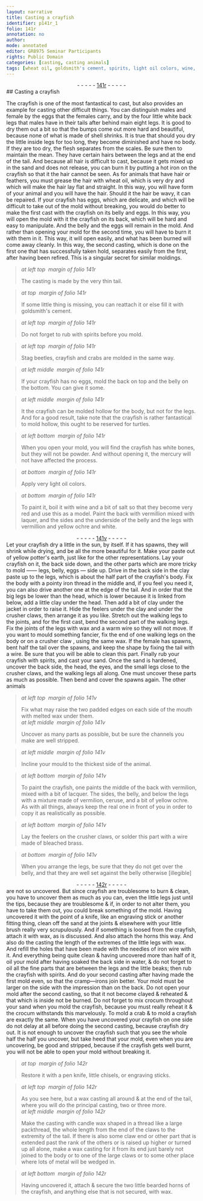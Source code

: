 ```yaml
---
layout: narrative
title: Casting a crayfish
identifier: p141r_1
folio: 141r
annotation: no
author:
mode: annotated
editor: GR8975 Seminar Participants
rights: Public Domain
categories: [casting, casting animals]
tags: [wheat oil, goldsmith's cement, spirits, light oil colors, wine, salt, laquer, potter's earth, clay, iron thread, jacket, wax, wire, sand, lacquer, ceruse, iron wire, oil, crocum, candle wax]
---
```


 <div class="folio" align="center">- - - - - <a href="http://gallica.bnf.fr/ark:/12148/btv1b10500001g/f287.image" target="_blank">141r</a> - - - - - </div> 
## Casting a crayfish

  <span class="activity"></span> <span class="activity"></span> 
 The <span class="animal">crayfish</span> is one of the most fantastical to cast, but also provides an example for casting other difficult things. You can distinguish males and female by the eggs that the females carry, and by the four little white back legs that males have in their tails after behind main eight legs. It is good to dry them out a bit so that the bumps come out more hard and beautiful, because none of what is made of shell shrinks. It is true that should you dry the little inside legs for too long, they become diminished and have no body. If they are too dry, the flesh separates from the scales. Be sure then to maintain the mean. They have certain hairs between the legs and at the end of the tail. And because all hair is difficult to cast, because it gets mixed up in the sand and does not release, you can burn it by putting a <span class="tool">hot iron</span> on the <span class="animal">crayfish</span> so that it the hair cannot be seen. As for animals that have hair or feathers, you must grease the hair with <span class="material">wheat oil</span>, which is very dry and which will make the hair lay flat and straight. In this way, you will have form of your animal and you will have the hair. Should it the hair be wavy, it can be repaired. If your crayfish has eggs, which are delicate, and which will be difficult to take out of the mold without breaking, you would do better to make the first cast with the crayfish on its belly and eggs. In this way, you will open the mold with it the <span class="animal">crayfish</span> on its back, which will be hard and easy to manipulate. And the belly and the eggs will remain in the mold. And rather than opening your mold for the second time, you will have to burn it with them in it. This way, it will open easily, and what has been burned will come away cleanly. In this way, the second casting, which is done on the first one that has successfully taken hold, separates easily from the first, after having been refired. This is a singular secret for similar moldings. 
 
> *at left top  margin of folio 141r*
> 
>  The casting is made by the very thin tail. 
 
> *at top  margin of folio 141r*
> 
>  If some little thing is missing, you can reattach it or else fill it with <span class="material">goldsmith's cement</span>. 
 
> *at left top  margin of folio 141r*
> 
>  Do not forget to rub with <span class="material">spirits</span> before you mold. 
 
> *at left top  margin of folio 141r*
> 
>   <span class="animal">Stag beetles</span>, <span class="animal">crayfish</span> and <span class="animal">crabs</span> are molded in the same way.  
 
> *at left middle  margin of folio 141r*
> 
>  If your <span class="animal">crayfish</span> has no eggs, mold the back on top and the belly on the bottom. You can give it some. 
 
> *at left middle  margin of folio 141r*
> 
>  It the <span class="animal">crayfish</span> can be molded hollow for the body, but not for the legs. And for a good result, take note that the <span class="animal">crayfish</span> is rather fantastical to mold hollow, this ought to be reserved for <span class="animal">turtles</span>. 
 
> *at left bottom  margin of folio 141r*
> 
>  When you open your mold, you will find the <span class="animal">crayfish</span> has white bones, but they will not be powder. And without opening it, the mercury will not have affected the process. 
 
> *at bottom  margin of folio 141r*
> 
>  Apply very <span class="material">light oil colors</span>. 
 
> *at bottom  margin of folio 141r*
> 
>  To paint it, boil it with <span class="material">wine</span> and a bit of <span class="material">salt</span> so that they become very red and use this as a model. Paint the back with <span class="color">vermillion</span> mixed with <span class="material">laquer</span>, and the sides and the underside of the belly and the legs with <span class="color">vermillion</span> and <span class="color">yellow ochre</span> and <span class="color">white</span>. 
 <div class="folio" align="center">- - - - - <a href="http://gallica.bnf.fr/ark:/12148/btv1b10500001g/f288.image" target="_blank">141v</a> - - - - - </div> 
 Let your crayfish dry a little in the sun, by itself. If it has spawns, they will shrink while drying, and be all the more beautiful for it. Make your paste out of yellow <span class="material">potter's earth</span>, just like for the other representations. Lay your <span class="animal">crayfish</span> on it, the back side down, and the other parts which are more tricky to mold —— legs, belly, eggs — side up. Drive in the back side in the <span class="material">clay</span> paste up to the legs, which is about the half part of the crayfish's body. Fix the body with a pointy <span class="material">iron thread</span> in the middle and, if you feel you need it, you can also drive another one at the edge of the tail. And in order that the big legs be lower than the head, which is lower because it is linked from below, add a little <span class="material">clay</span> under the head. Then add a bit of <span class="material">clay</span> under the <span class="material">jacket</span> in order to raise it. Hide the feelers under the clay and under the crusher claws, then arrange it as you like. Stretch out the walking legs to the joints, and for the first cast, bend the second part of the walking legs. Fix the joints of the legs with <span class="material">wax</span> and a warm <span class="material">wire</span> so they will not move. If you want to mould something fancier, fix the end of one walking legs on the body or on a crusher claw , using the same <span class="material">wax</span>. If the female has spawns, bent half the tail over the spawns, and keep the shape by fixing the tail with a <span class="material">wire</span>. Be sure that you will be able to clean this part. Finally rub your <span class="animal">crayfish</span> with <span class="material">spirits</span>, and cast your <span class="material">sand</span>. Once the sand is hardened, uncover the back side, the head, the eyes, and the small legs close to the crusher claws, and the walking legs all along. One must uncover these parts as much as possible. Then bend and cover the spawns again. The other animals 
 
> *at left top  margin of folio 141v*
> 
>  Fix what may raise the two padded edges on each side of the mouth with melted <span class="material">wax</span> under them. 
 <span class="figure"></span>  
> *at left middle  margin of folio 141v*
> 
>  Uncover as many parts as possible, but be sure the channels you make are well stripped. 
 
> *at left middle  margin of folio 141v*
> 
>  Incline your mould to the thickest side of the animal. 
 
> *at left bottom  margin of folio 141v*
> 
>  To paint the <span class="animal">crayfish</span>, one paints the middle of the back with <span class="color">vermilion</span>, mixed with a bit of <span class="material">lacquer</span>. The sides, the belly, and below the legs with a mixture made of <span class="color">vermilion</span>, <span class="material">ceruse</span>, and a bit of <span class="color">yellow ochre</span>. As with all things, always keep the real one in front of you in order to copy it as realistically as possible. 
 
> *at left bottom  margin of folio 141v*
> 
>  Lay the feelers on the crusher claws, or solder this part with a wire made of bleached brass. 
 
> *at bottom  margin of folio 141v*
> 
>  When you arrange the legs, be sure that they do not get over the belly, and that they are well set against the belly otherwise [illegible] 
 <div class="folio" align="center">- - - - - <a href="http://gallica.bnf.fr/ark:/12148/btv1b10500001g/f289.image" target="_blank">142r</a> - - - - - </div> 
 are not so uncovered. But since <span class="animal">crayfish</span> are troublesome to burn & clean, you have to uncover them as much as you can, even the little legs just until the tips, because they are troublesome & if, in order to not alter them, you have to take them out, you could break something of the mold. Having uncovered it with the point of a <span class="tool">knife</span>, like an <span class="tool">engraving stick</span> or another fitting thing, clean off the <span class="material">sand</span> at the joints & elsewhere with your little brush really very scrupulously. And if something is loosed from the <span class="animal">crayfish</span>, attach it with <span class="material">wax</span>, as is discussed. And also attach the horns this way. And also do the casting the length of the extremes of the little legs with <span class="material">wax</span>. And refill the holes that have been made with the needles of <span class="material">iron wire</span> with it. And everything being quite clean & having uncovered more than half of it, <span class="material">oil</span> your mold after having soaked the back side in water, & do not forget to <span class="material">oil</span> all the fine parts that are between the legs and the little beaks; then rub the <span class="animal">crayfish</span> with <span class="material">spirits</span>. And do your second casting after having made the first mold even, so that the cramp—irons join better. Your mold must be larger on the side with the impression than on the back. Do not open your mold after the second casting, so that it not become clayed & reheated & that which is inside not be burned. Do not forget to mix <span class="material">crocum</span> throughout your sand when you mold the <span class="animal">crayfish</span>, because you must really reheat it & the <span class="material">crocum</span> withstands this marvelously. To mold a <span class="animal">crab</span> & to mold a <span class="animal">crayfish</span> are exactly the same. When you have uncovered your <span class="animal">crayfish</span> on one side do not delay at all before doing the second casting, because <span class="animal">crayfish</span> dry out. It is not enough to uncover the <span class="animal">crayfish</span> such that you see the whole half the half you uncover, but take heed that your mold, even when you are uncovering, be good and stripped, because if the <span class="animal">crayfish</span> gets well burnt, you will not be able to open your mold without breaking it. 
 
> *at top  margin of folio 142r*
> 
>  Restore it with a <span class="tool">pen knife</span>, little <span class="tool">chisels</span>, or <span class="tool">engraving sticks</span>. 
 
> *at left top  margin of folio 142r*
> 
>  As you see here, but a wax casting all around & at the end of the tail, where you will do the principal casting, two or three more. 
 <span class="figure"></span>  
> *at left middle  margin of folio 142r*
> 
>  Make the casting with <span class="material">candle wax</span> shaped in a thread like a large packthread, the whole length from the end of the claws to the extremity of the tail. If there is also some claw end or other part that is extended past the rank of the others or is raised up higher or turned up all alone, make a wax casting for it from its end just barely not joined to the body or to one of the large claws or to some other place where lots of metal will be wedged in. 
 
> *at left bottom  margin of folio 142r*
> 
>  Having uncovered it, attach & secure the two little bearded horns of the crayfish, and anything else that is not secured, with wax. 
 